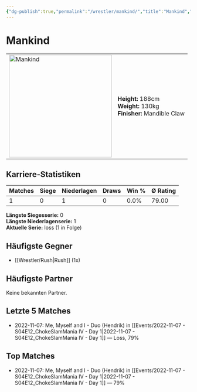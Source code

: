```yaml
---
{"dg-publish":true,"permalink":"/wrestler/mankind/","title":"Mankind","tags":["wrestler"],"noteIcon":""}
---
```



# Mankind

<table>
        <tr>
        <td><img src="https://github.com/CptSpaulding1980/choke-slam-wrestling/releases/download/images/Mankind.png" width="280" alt="Mankind"></td>
        <td>
        <b>Height:</b> 188cm<br>
        <b>Weight:</b> 130kg<br>
        <b>Finisher:</b> Mandible Claw<br>
        </td>
        </tr>
        </table>
        

## Karriere-Statistiken

| Matches | Siege | Niederlagen | Draws | Win % | Ø Rating |
|---------|-------|-------------|-------|-------|-----------|
| 1 | 0 | 1 | 0 | 0.0% | 79.00 |

**Längste Siegesserie:** 0<br>**Längste Niederlagenserie:** 1<br>**Aktuelle Serie:** loss (1 in Folge)


## Häufigste Gegner
- [[Wrestler/Rush\|Rush]] (1x)

## Häufigste Partner
Keine bekannten Partner.

## Letzte 5 Matches
- 2022-11-07: Me, Myself and I - Duo (Hendrik) in [[Events/2022-11-07 - S04E12_ChokeSlamMania IV - Day 1\|2022-11-07 - S04E12_ChokeSlamMania IV - Day 1]] — Loss, 79%

## Top Matches
- 2022-11-07: Me, Myself and I - Duo (Hendrik) in [[Events/2022-11-07 - S04E12_ChokeSlamMania IV - Day 1\|2022-11-07 - S04E12_ChokeSlamMania IV - Day 1]] — 79%
